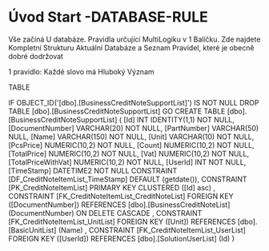 ﻿# Úvod   Start -DATABASE-RULE  

Vše začíná U databáze. 
Pravidla určující MultiLogiku v 1 Balíčku.
Zde najdete Kompletní Strukturu Aktuální Databáze
a Seznam Pravidel, které je obecně dobré dodržovat

1 pravidlo: Každé slovo má Hluboký Význam

TABLE


 IF OBJECT_ID('[dbo].[BusinessCreditNoteSupportList]') IS NOT NULL 
 DROP TABLE [dbo].[BusinessCreditNoteSupportList] 
 GO
 CREATE TABLE [dbo].[BusinessCreditNoteSupportList] ( 
 [Id]                 INT              IDENTITY(1,1)          NOT NULL,
 [DocumentNumber]     VARCHAR(20)                             NOT NULL,
 [PartNumber]         VARCHAR(50)                                 NULL,
 [Name]               VARCHAR(150)                            NOT NULL,
 [Unit]               VARCHAR(10)                             NOT NULL,
 [PcsPrice]           NUMERIC(10,2)                           NOT NULL,
 [Count]              NUMERIC(10,2)                           NOT NULL,
 [TotalPrice]         NUMERIC(10,2)                           NOT NULL,
 [Vat]                NUMERIC(10,2)                           NOT NULL,
 [TotalPriceWithVat]  NUMERIC(10,2)                           NOT NULL,
 [UserId]             INT                                     NOT NULL,
 [TimeStamp]          DATETIME2                               NOT NULL  CONSTRAINT [DF_CreditNoteItemList_TimeStamp] DEFAULT (getdate()),
 CONSTRAINT   [PK_CreditNoteItemList]  PRIMARY KEY CLUSTERED    ([Id] asc) ,
 CONSTRAINT [FK_CreditNoteItemList_CreditNoteList] FOREIGN KEY ([DocumentNumber]) REFERENCES [dbo].[BusinessCreditNoteList] (DocumentNumber)  ON DELETE CASCADE ,
 CONSTRAINT [FK_CreditNoteItemList_UnitList] FOREIGN KEY ([Unit]) REFERENCES [dbo].[BasicUnitList] (Name) ,
 CONSTRAINT [FK_CreditNoteItemList_UserList] FOREIGN KEY ([UserId]) REFERENCES [dbo].[SolutionUserList] (Id) )
 
 